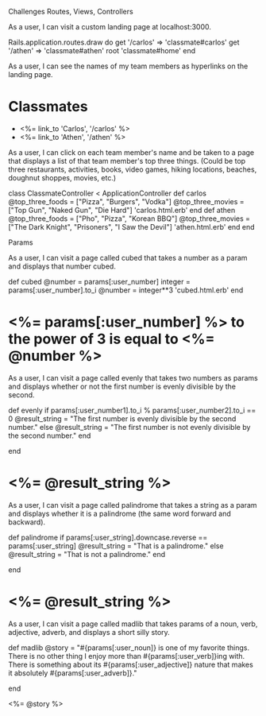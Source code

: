 Challenges
Routes, Views, Controllers

As a user, I can visit a custom landing page at localhost:3000.

Rails.application.routes.draw do
  get '/carlos' => 'classmate#carlos'
  get '/athen' => 'classmate#athen'
  root 'classmate#home'
end

As a user, I can see the names of my team members as hyperlinks on the landing page.

<h1> Classmates </h1>

<ul>
  <li> <%= link_to 'Carlos', '/carlos' %> </li>
  <li> <%= link_to 'Athen', '/athen' %> </li>
</ul>

As a user, I can click on each team member's name and be taken to a page that displays a list of that team member's top three things. (Could be top three restaurants, activities, books, video games, hiking locations, beaches, doughnut shoppes, movies, etc.)

class ClassmateController < ApplicationController
  def carlos
    @top_three_foods = ["Pizza", "Burgers", "Vodka"]
    @top_three_movies = ["Top Gun", "Naked Gun", "Die Hard"]
    'carlos.html.erb'
  end
  def athen
    @top_three_foods = ["Pho", "Pizza", "Korean BBQ"]
    @top_three_movies = ["The Dark Knight", "Prisoners", "I Saw the Devil"]
    'athen.html.erb'
  end
end

Params

As a user, I can visit a page called cubed that takes a number as a param and displays that number cubed.

def cubed
  @number = params[:user_number]
  integer = params[:user_number].to_i
  @number = integer**3
  'cubed.html.erb'
end

<h1> <%= params[:user_number] %> to the power of 3 is equal to <%= @number %> </h1>


As a user, I can visit a page called evenly that takes two numbers as params and displays whether or not the first number is evenly divisible by the second.

def evenly
  if params[:user_number1].to_i % params[:user_number2].to_i == 0
    @result_string = "The first number is evenly divisible by the second number."
  else
    @result_string = "The first number is not evenly divisible by the second number."
  end

end

<h1> <%= @result_string %> </h1>

As a user, I can visit a page called palindrome that takes a string as a param and displays whether it is a palindrome (the same word forward and backward).

def palindrome
  if params[:user_string].downcase.reverse == params[:user_string]
    @result_string = "That is a palindrome."
  else
    @result_string = "That is not a palindrome."
  end

end

<h1> <%= @result_string %> </h1>

As a user, I can visit a page called madlib that takes params of a noun, verb, adjective, adverb, and displays a short silly story.

def madlib
  @story = "#{params[:user_noun]} is one of my favorite things. There is no other thing I enjoy more than  #{params[:user_verb]}ing with. There is something about its #{params[:user_adjective]} nature that makes it absolutely #{params[:user_adverb]}."

end

<p> <%= @story %> </p>

